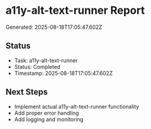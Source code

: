 # a11y-alt-text-runner Report

Generated: 2025-08-18T17:05:47.602Z

## Status
- Task: a11y-alt-text-runner
- Status: Completed
- Timestamp: 2025-08-18T17:05:47.602Z

## Next Steps
- Implement actual a11y-alt-text-runner functionality
- Add proper error handling
- Add logging and monitoring
